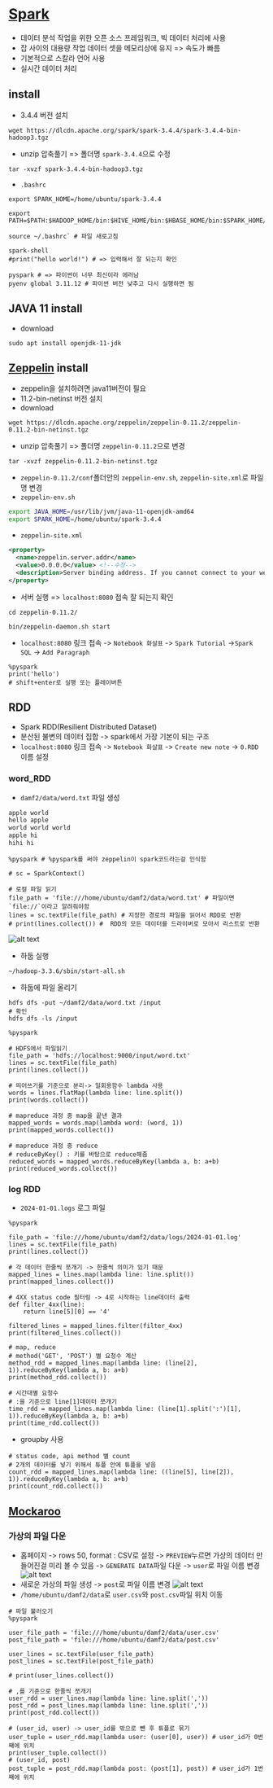 # [Spark](https://spark.apache.org/)
- 데이터 분석 작업을 위한 오픈 소스 프레임워크, 빅 데이터 처리에 사용
- 잡 사이의 대용량 작업 데이터 셋을 메모리상에 유지 => 속도가 빠름
- 기본적으로 스칼라 언어 사용
- 실시간 데이터 처리

## install
- 3.4.4 버전 설치
```shell
wget https://dlcdn.apache.org/spark/spark-3.4.4/spark-3.4.4-bin-hadoop3.tgz
```
- unzip 압축풀기 => 폴더명 `spark-3.4.4`으로 수정
```shell
tar -xvzf spark-3.4.4-bin-hadoop3.tgz
```
- `.bashrc`
```bashrc
export SPARK_HOME=/home/ubuntu/spark-3.4.4

export PATH=$PATH:$HADOOP_HOME/bin:$HIVE_HOME/bin:$HBASE_HOME/bin:$SPARK_HOME/bin
```
```shell
source ~/.bashrc` # 파일 새로고침

spark-shell
#print("hello world!") # => 입력해서 잘 되는지 확인

pyspark # => 파이썬이 너무 최신이라 에러남
pyenv global 3.11.12 # 파이썬 버전 낮추고 다시 실행하면 됨
```

## JAVA 11 install
- download
```shell
sudo apt install openjdk-11-jdk
```


## [Zeppelin](https://zeppelin.apache.org/) install
- zeppelin을 설치하려면 java11버전이 필요
- 11.2-bin-netinst 버전 설치
- download
```shell
wget https://dlcdn.apache.org/zeppelin/zeppelin-0.11.2/zeppelin-0.11.2-bin-netinst.tgz
```
- unzip 압축풀기 => 폴더명 `zeppelin-0.11.2`으로 변경
```shell
tar -xvzf zeppelin-0.11.2-bin-netinst.tgz
```
- `zeppelin-0.11.2/conf`폴더안의 `zeppelin-env.sh`, `zeppelin-site.xml`로 파일명 변경
- `zeppelin-env.sh`
```sh
export JAVA_HOME=/usr/lib/jvm/java-11-openjdk-amd64
export SPARK_HOME=/home/ubuntu/spark-3.4.4
```
- `zeppelin-site.xml`
```xml
<property>
  <name>zeppelin.server.addr</name>
  <value>0.0.0.0</value> <!--수정-->
  <description>Server binding address. If you cannot connect to your web browser on WSL or Windows, change 127.0.0.1 to 0.0.0.0. It, however, causes security issues when you open your machine to the public</description>
</property>
```
- 서버 실행 => `localhost:8080` 접속 잘 되는지 확인
```shell
cd zeppelin-0.11.2/

bin/zeppelin-daemon.sh start
```
- `localhost:8080` 링크 접속 -> `Notebook 화살표` -> `Spark Tutorial` ->`Spark SQL` -> `Add Paragraph`
```zpln
%pyspark
print('hello')
# shift+enter로 실행 또는 플레이버튼
```

## RDD
- Spark RDD(Resilient Distributed Dataset)
- 분산된 불변의 데이터 집합 -> spark에서 가장 기본이 되는 구조
- `localhost:8080` 링크 접속 -> `Notebook 화살표` -> `Create new note` -> `0.RDD`이름 설정

### word_RDD
- `damf2/data/word.txt` 파일 생성
```txt
apple world
hello apple
world world world
apple hi
hihi hi
```
```zpln
%pyspark # %pyspark를 써야 zeppelin이 spark코드라는걸 인식함

# sc = SparkContext()

# 로컬 파일 읽기
file_path = 'file:///home/ubuntu/damf2/data/word.txt' # 파일이면 `file://`이라고 알려줘야함
lines = sc.textFile(file_path) # 지정한 경로의 파일을 읽어서 RDD로 반환
# print(lines.collect()) #  RDD의 모든 데이터를 드라이버로 모아서 리스트로 반환
```
![alt text](/hbase/assets/word.png)
- 하둡 실행
```shell
~/hadoop-3.3.6/sbin/start-all.sh
```
- 하둡에 파일 올리기
```shell
hdfs dfs -put ~/damf2/data/word.txt /input
# 확인
hdfs dfs -ls /input
```
```zpln
%pyspark

# HDFS에서 파일읽기
file_path = 'hdfs://localhost:9000/input/word.txt'
lines = sc.textFile(file_path)
print(lines.collect())
```
```
# 띄어쓰기를 기준으로 분리-> 일회용함수 lambda 사용
words = lines.flatMap(lambda line: line.split())
print(words.collect())
```
```
# mapreduce 과정 중 map을 끝낸 결과
mapped_words = words.map(lambda word: (word, 1))
print(mapped_words.collect())
```
```
# mapreduce 과정 중 reduce
# reduceByKey() : 키를 바탕으로 reduce해줌
reduced_words = mapped_words.reduceByKey(lambda a, b: a+b)
print(reduced_words.collect())
```
### log RDD
- `2024-01-01.logs` 로그 파일
```zpln
%pyspark

file_path = 'file:///home/ubuntu/damf2/data/logs/2024-01-01.log'
lines = sc.textFile(file_path)
print(lines.collect())
```
```
# 각 데이터 한줄씩 쪼개기 -> 한줄씩 의미가 있기 때문
mapped_lines = lines.map(lambda line: line.split())
print(mapped_lines.collect())
```
```
# 4XX status code 필터링 -> 4로 시작하는 line데이터 출력
def filter_4xx(line):
    return line[5][0] == '4'

filtered_lines = mapped_lines.filter(filter_4xx)
print(filtered_lines.collect())
```
```
# map, reduce
# method('GET', 'POST') 별 요청수 계산
method_rdd = mapped_lines.map(lambda line: (line[2], 1)).reduceByKey(lambda a, b: a+b)
print(method_rdd.collect())
```
```
# 시간대별 요청수
# :을 기준으로 line[1]데이터 쪼개기
time_rdd = mapped_lines.map(lambda line: (line[1].split(':')[1], 1)).reduceByKey(lambda a, b: a+b)
print(time_rdd.collect())
```
- groupby 사용
```
# status code, api method 별 count
# 2개의 데이터를 넣기 위해서 튜플 안에 튜플을 넣음
count_rdd = mapped_lines.map(lambda line: ((line[5], line[2]), 1)).reduceByKey(lambda a, b: a+b) 
print(count_rdd.collect())
```

## [Mockaroo](https://www.mockaroo.com/)
### 가상의 파일 다운
- 홈페이지 -> rows 50, format : CSV로 설정 -> `PREVIEW`누르면 가상의 데이터 만들어진걸 미리 볼 수 있음 -> `GENERATE DATA`파일 다운 -> `user`로 파일 이름 변경
![alt text](/hbase/assets/user.png)
- 새로운 가상의 파일 생성 -> `post`로 파일 이름 변경
![alt text](/hbase/assets/post.png)
- `/home/ubuntu/damf2/data`로 `user.csv`와 `post.csv`파일 위치 이동
```
# 파일 불러오기
%pyspark

user_file_path = 'file:///home/ubuntu/damf2/data/user.csv'
post_file_path = 'file:///home/ubuntu/damf2/data/post.csv'

user_lines = sc.textFile(user_file_path)
post_lines = sc.textFile(post_file_path)

# print(user_lines.collect())
```
```
# ,를 기준으로 한줄씩 쪼개기
user_rdd = user_lines.map(lambda line: line.split(','))
post_rdd = post_lines.map(lambda line: line.split(','))
print(post_rdd.collect())
```
```
# (user_id, user) -> user_id를 밖으로 뺀 후 튜플로 묶기
user_tuple = user_rdd.map(lambda user: (user[0], user)) # user_id가 0번째에 위치
print(user_tuple.collect())
# (user_id, post)
post_tuple = post_rdd.map(lambda post: (post[1], post)) # user_id가 1번째에 위치
```
